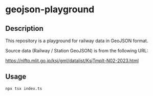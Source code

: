 # geojson-playground

## Description

This repository is a playground for railway data in GeoJSON format.

Source data (Railway / Station GeoJSON) is from the following URL:

https://nlftp.mlit.go.jp/ksj/gml/datalist/KsjTmplt-N02-2023.html

## Usage

```bash
npx tsx index.ts
```

